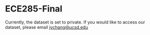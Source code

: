 # ECE285-Final

Currently, the dataset is set to private. If you would like to access our dataset, please email jychang@ucsd.edu
